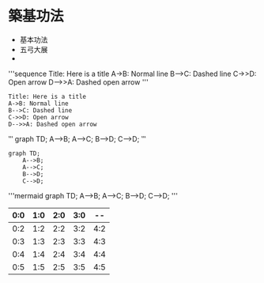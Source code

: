 # 築基功法

* 基本功法
* 五弓大展
* 

'''sequence
Title: Here is a title
A->B: Normal line
B-->C: Dashed line
C->>D: Open arrow
D-->>A: Dashed open arrow
'''

``` sequence-hand
Title: Here is a title
A->B: Normal line
B-->C: Dashed line
C->>D: Open arrow
D-->>A: Dashed open arrow
```

‵‵‵
graph TD;
    A-->B;
    A-->C;
    B-->D;
    C-->D;
‵‵‵

```mermaid
graph TD;
    A-->B;
    A-->C;
    B-->D;
    C-->D;
```


'''mermaid
graph TD;
 A-->B;
 A-->C;
 B-->D;
 C-->D;
'''


| 0:0 | 1:0 | 2:0 | 3:0 | -- |
| -- | -- | -- | -- | -- |
| 0:2 | 1:2 | 2:2 | 3:2 | 4:2 |
| 0:3 | 1:3 | 2:3 | 3:3 | 4:3 |
| 0:4 | 1:4 | 2:4 | 3:4 | 4:4 |
| 0:5 | 1:5 | 2:5 | 3:5 | 4:5 |
